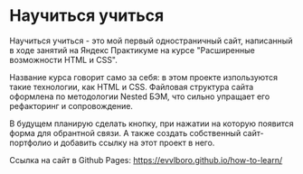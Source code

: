 # Научиться учиться 

Научиться учиться - это мой первый одностраничный сайт, написанный
в ходе занятий на Яндекс Практикуме на курсе "Расширенные возможности HTML и CSS".

Название курса говорит само за себя: в этом проекте изпользуются такие технологии, как HTML и CSS.
Файловая структура сайта оформлена по методологии Nested БЭМ, что сильно упращает его рефакторинг и сопровождение.

В будущем планирую сделать кнопку, при нажатии на которую появится форма для обрантной связи.
А также создать собственный сайт-портфолио и добавить ссылку на этот проект в него.

Ссылка на сайт в Github Pages: https://evvlboro.github.io/how-to-learn/

